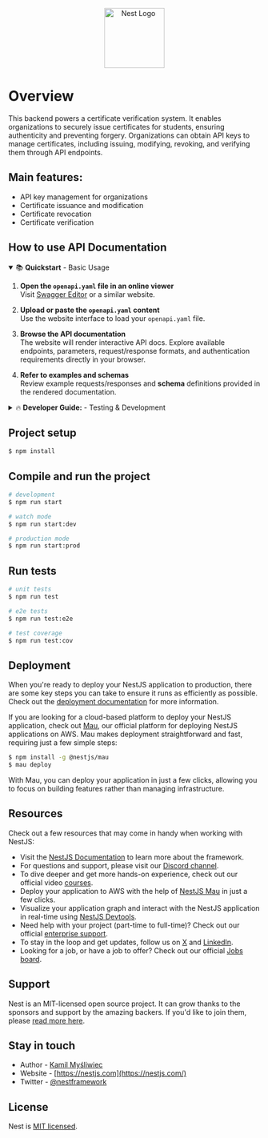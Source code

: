 
<p align="center">
  <a href="http://nestjs.com/" target="blank"><img src="https://nestjs.com/img/logo-small.svg" width="120" alt="Nest Logo" /></a>
</p>

# Overview

This backend powers a certificate verification system. It enables organizations to securely issue certificates for students, ensuring authenticity and preventing forgery. Organizations can obtain API keys to manage certificates, including issuing, modifying, revoking, and verifying them through API endpoints.

## Main features:
- API key management for organizations
- Certificate issuance and modification
- Certificate revocation
- Certificate verification


## How to use API Documentation

<details open>
<summary>📚 <strong>Quickstart</strong> - Basic Usage</summary>

1. **Open the `openapi.yaml` file in an online viewer**  
    Visit [Swagger Editor](https://editor.swagger.io/) or a similar website.

2. **Upload or paste the `openapi.yaml` content**  
    Use the website interface to load your `openapi.yaml` file.

3. **Browse the API documentation**  
    The website will render interactive API docs. Explore available endpoints, parameters, request/response formats, and authentication requirements directly in your browser.

4. **Refer to examples and schemas**  
    Review example requests/responses and **schema** definitions provided in the rendered documentation.

</details>

<details>
<summary>🔥 <strong>Developer Guide:</strong> - Testing & Development</summary>

1. **Install an OpenAPI extension in VS Code**  
    Search for and install the [VSCode OpenAPI Viewer](https://marketplace.visualstudio.com/items?itemName=AndrewButson.vscode-openapi-viewer) (Recommended) extension from the Extensions Marketplace.

2. **Open the `openapi.yaml` file in VS Code**  
    Navigate to your project folder and open the `openapi.yaml` file.

3. **Preview the API documentation**  
    Look for the **OpenAPI** button (extension logo) in the top right corner of the file tab (next to the Run Code ▶️ button). Click it to open the interactive API documentation preview within VS Code.

4. **Explore endpoints and schemas**  
    The extension will render interactive API documentation directly in VS Code. Browse endpoints, parameters, request/response formats, and authentication details.

5. **Refer to examples and try out requests**  
    Some extensions allow you to try out API requests or view example and payloads schemas directly within the editor.
</details>

## Project setup

```bash
$ npm install
```

## Compile and run the project

```bash
# development
$ npm run start

# watch mode
$ npm run start:dev

# production mode
$ npm run start:prod
```

## Run tests

```bash
# unit tests
$ npm run test

# e2e tests
$ npm run test:e2e

# test coverage
$ npm run test:cov
```

## Deployment

When you're ready to deploy your NestJS application to production, there are some key steps you can take to ensure it runs as efficiently as possible. Check out the [deployment documentation](https://docs.nestjs.com/deployment) for more information.

If you are looking for a cloud-based platform to deploy your NestJS application, check out [Mau](https://mau.nestjs.com), our official platform for deploying NestJS applications on AWS. Mau makes deployment straightforward and fast, requiring just a few simple steps:

```bash
$ npm install -g @nestjs/mau
$ mau deploy
```

With Mau, you can deploy your application in just a few clicks, allowing you to focus on building features rather than managing infrastructure.

## Resources

Check out a few resources that may come in handy when working with NestJS:

- Visit the [NestJS Documentation](https://docs.nestjs.com) to learn more about the framework.
- For questions and support, please visit our [Discord channel](https://discord.gg/G7Qnnhy).
- To dive deeper and get more hands-on experience, check out our official video [courses](https://courses.nestjs.com/).
- Deploy your application to AWS with the help of [NestJS Mau](https://mau.nestjs.com) in just a few clicks.
- Visualize your application graph and interact with the NestJS application in real-time using [NestJS Devtools](https://devtools.nestjs.com).
- Need help with your project (part-time to full-time)? Check out our official [enterprise support](https://enterprise.nestjs.com).
- To stay in the loop and get updates, follow us on [X](https://x.com/nestframework) and [LinkedIn](https://linkedin.com/company/nestjs).
- Looking for a job, or have a job to offer? Check out our official [Jobs board](https://jobs.nestjs.com).

## Support

Nest is an MIT-licensed open source project. It can grow thanks to the sponsors and support by the amazing backers. If you'd like to join them, please [read more here](https://docs.nestjs.com/support).

## Stay in touch

- Author - [Kamil Myśliwiec](https://twitter.com/kammysliwiec)
- Website - [https://nestjs.com](https://nestjs.com/)
- Twitter - [@nestframework](https://twitter.com/nestframework)

## License

Nest is [MIT licensed](https://github.com/nestjs/nest/blob/master/LICENSE).
